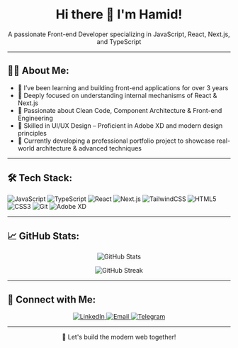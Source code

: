 <!-- README for GitHub profile: hamit19 -->

<h1 align="center">Hi there 👋 I'm Hamid!</h1>
<p align="center">
  A passionate Front-end Developer specializing in JavaScript, React, Next.js, and TypeScript
</p>

---

## 👨‍💻 About Me:

- 🔭 I’ve been learning and building front-end applications for over 3 years
- 🧠 Deeply focused on understanding internal mechanisms of React & Next.js
- 🎯 Passionate about Clean Code, Component Architecture & Front-end Engineering
- 🎨 Skilled in UI/UX Design – Proficient in Adobe XD and modern design principles
- 🚀 Currently developing a professional portfolio project to showcase real-world architecture & advanced techniques

---

## 🛠️ Tech Stack:

![JavaScript](https://img.shields.io/badge/-JavaScript-black?style=flat-square&logo=javascript)
![TypeScript](https://img.shields.io/badge/-TypeScript-black?style=flat-square&logo=typescript)
![React](https://img.shields.io/badge/-React-black?style=flat-square&logo=react)
![Next.js](https://img.shields.io/badge/-Next.js-black?style=flat-square&logo=next.js)
![TailwindCSS](https://img.shields.io/badge/-TailwindCSS-black?style=flat-square&logo=tailwind-css)
![HTML5](https://img.shields.io/badge/-HTML5-black?style=flat-square&logo=html5)
![CSS3](https://img.shields.io/badge/-CSS3-black?style=flat-square&logo=css3)
![Git](https://img.shields.io/badge/-Git-black?style=flat-square&logo=git&logoColor=white)
![Adobe XD](https://img.shields.io/badge/-Adobe%20XD-black?style=flat-square&logo=adobexd)

---

## 📈 GitHub Stats:

<p align="center">
  <img src="https://github-readme-stats.vercel.app/api?username=hamit19&show_icons=true&theme=radical" alt="GitHub Stats" />
</p>
<p align="center">
  <img src="https://github-readme-streak-stats.herokuapp.com/?user=hamit19&theme=radical" alt="GitHub Streak" />
</p>

---

## 🔗 Connect with Me:

<p align="center">
  <a href="https://www.linkedin.com/in/hamid-hassani-a431b0244">
    <img src="https://img.shields.io/badge/-LinkedIn-blue?style=flat-square&logo=linkedin&logoColor=white" alt="LinkedIn" />
  </a>
  <a href="mailto:hamidhassaniofficial@gmail.com?subject=Hello%20Hamid" target="_blank">
    <img src="https://img.shields.io/badge/-Email-red?style=flat-square&logo=gmail&logoColor=white" alt="Email" />
  </a>
  <a href="https://t.me/Hamit2002">
    <img src="https://img.shields.io/badge/-Telegram-2CA5E0?style=flat-square&logo=telegram&logoColor=white" alt="Telegram" />
  </a>
</p>

---

<p align="center">
  🚀 Let's build the modern web together!
</p>
